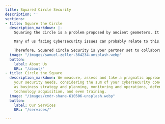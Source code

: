 ```yaml
---
title: Squared Circle Security
description: ''
sections:
- title: Square the Circle
  description_markdown: |-
    Squaring the circle is a problem proposed by ancient geometers. It is the challenge of constructing a square with the same area as a given circle by using only a finite number of steps with compass and straightedge.

    Many of us facing Cybersecurity issues can probably relate to this, as the everchanging threat landscape is seemingly impossible to square off.  The best we can do is approximate.

    Therefore, Squared Circle Security is your partner set to collaborate and create your custom solution – one that can grow with you and pivot fast when things change.
  image: "/images/samuel-zeller-364234-unsplash.webp"
  button:
    label: About Us
    URL: "/about/"
- title: Circle the Square
  description_markdown: We measure, assess and take a pragmatic approach to solving
    your security needs, considering the sum of your cybersecurity concerns, such
    as business strategy and planning, monitoring and operations, defenses and controls,
    technology acquisition, and even training.
  image: "/images/cmdr-shane-610506-unsplash.webp"
  button:
    label: Our Services
    URL: "/services/"

---
```

